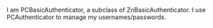 I am PCBasicAuthenticator, a subclass of ZnBasicAuthenticator. I use PCAuthenticator to manage my usernames/passwords.